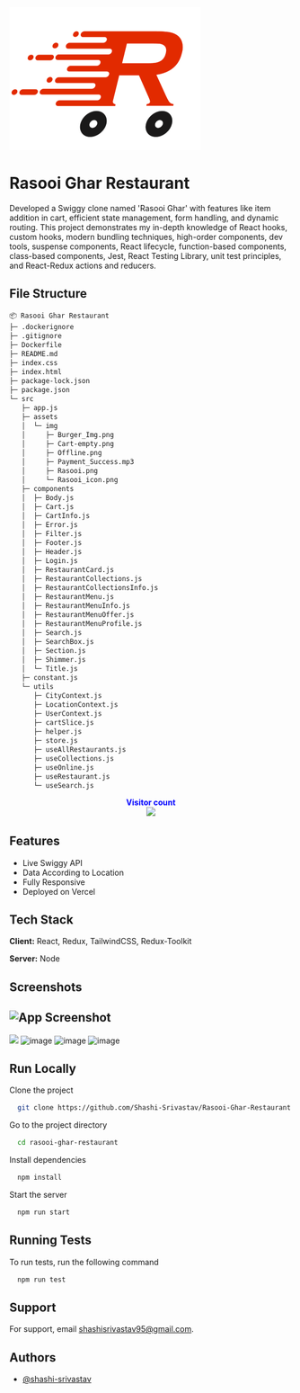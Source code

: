 
![Logo](https://raw.githubusercontent.com/Shashi-Srivastav/Rasooi-Ghar-Restaurant/master/src/assets/img/Rasooi_icon.png)
# Rasooi Ghar Restaurant
Developed a Swiggy clone named 'Rasooi Ghar' with features like item addition in cart, efficient state management, form handling, and dynamic routing. This project demonstrates my in-depth knowledge of React hooks, custom hooks, modern bundling techniques, high-order components, dev tools, suspense components, React lifecycle, function-based components, class-based components, Jest, React Testing Library, unit test principles, and React-Redux actions and reducers.

## File Structure
````
📦 Rasooi Ghar Restaurant
├─ .dockerignore
├─ .gitignore
├─ Dockerfile
├─ README.md
├─ index.css
├─ index.html
├─ package-lock.json
├─ package.json
└─ src
   ├─ app.js
   ├─ assets
   │  └─ img
   │     ├─ Burger_Img.png
   │     ├─ Cart-empty.png
   │     ├─ Offline.png
   │     ├─ Payment_Success.mp3
   │     ├─ Rasooi.png
   │     └─ Rasooi_icon.png
   ├─ components
   │  ├─ Body.js
   │  ├─ Cart.js
   │  ├─ CartInfo.js
   │  ├─ Error.js
   │  ├─ Filter.js
   │  ├─ Footer.js
   │  ├─ Header.js
   │  ├─ Login.js
   │  ├─ RestaurantCard.js
   │  ├─ RestaurantCollections.js
   │  ├─ RestaurantCollectionsInfo.js
   │  ├─ RestaurantMenu.js
   │  ├─ RestaurantMenuInfo.js
   │  ├─ RestaurantMenuOffer.js
   │  ├─ RestaurantMenuProfile.js
   │  ├─ Search.js
   │  ├─ SearchBox.js
   │  ├─ Section.js
   │  ├─ Shimmer.js
   │  └─ Title.js
   ├─ constant.js
   └─ utils
      ├─ CityContext.js
      ├─ LocationContext.js
      ├─ UserContext.js
      ├─ cartSlice.js
      ├─ helper.js
      ├─ store.js
      ├─ useAllRestaurants.js
      ├─ useCollections.js
      ├─ useOnline.js
      ├─ useRestaurant.js
      └─ useSearch.js
````

<p align="center">
  <b style="color: blue;  ">Visitor count</b>
  <br>
  <a style="" href="https://github.com/shashi-srivastav">
  <img src="https://profile-counter.glitch.me/rasooi-ghar-restaurant/count.svg" />
  </a>
</p>

## Features

- Live Swiggy API
- Data According to Location
- Fully Responsive
- Deployed on Vercel


## Tech Stack

**Client:** React, Redux, TailwindCSS, Redux-Toolkit

**Server:** Node
## Screenshots

![App Screenshot](https://github.com/user-attachments/assets/5ce10b55-2fe0-4824-8552-5e45120fe82c)
---
![](https://github.com/user-attachments/assets/a03f683e-f547-4453-b85e-9ead424ed7fa)
![image](https://github.com/user-attachments/assets/46c0950d-e403-431c-9e32-3f25d2562f2e)
![image](https://github.com/user-attachments/assets/2407d210-efe5-4442-81ec-78cc239a0bf5)
![image](https://github.com/user-attachments/assets/031409e2-d587-4381-95b1-a55b20c837af)

## Run Locally

Clone the project

```bash
  git clone https://github.com/Shashi-Srivastav/Rasooi-Ghar-Restaurant
```

Go to the project directory

```bash
  cd rasooi-ghar-restaurant
```

Install dependencies

```bash
  npm install
```

Start the server

```bash
  npm run start
```


## Running Tests

To run tests, run the following command

```bash
  npm run test
```


## Support

For support, email shashisrivastav95@gmail.com.


## Authors

- [@shashi-srivastav](https://www.github.com/shashi-srivastav)

